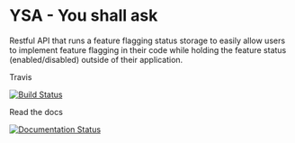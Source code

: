 # YSA - You shall ask

Restful API that runs a feature flagging status storage
to easily allow users to implement feature flagging in their code
while holding the feature status (enabled/disabled) outside of their application.

Travis

[![Build Status](https://travis-ci.org/sjortiz/YSA.svg?branch=master)](https://travis-ci.org/sjortiz/YSA)

Read the docs

[![Documentation Status](https://readthedocs.org/projects/ysa/badge/?version=latest)](https://ysa.readthedocs.io/en/latest/?badge=latest)
